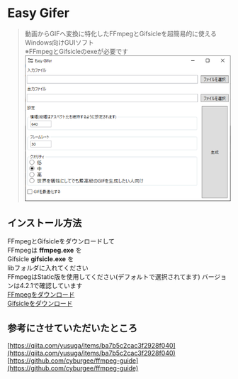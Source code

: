 # Easy Gifer
> 動画からGIFへ変換に特化したFFmpegとGifsicleを超簡易的に使えるWindows向けGUIソフト  
> ※FFmpegとGifsicleのexeが必要です  
> ![ss1](https://raw.githubusercontent.com/riku1227/EasyGifer/screenshot/ss.png)  

## インストール方法  
FFmpegとGifsicleをダウンロードして  
FFmpegは **ffmpeg.exe** を  
Gifsicle **gifsicle.exe** を  
libフォルダに入れてください  
FFmpegはStatic版を使用してください(デフォルトで選択されてます) バージョンは4.2.1で確認しています  
[FFmpegをダウンロード](https://ffmpeg.zeranoe.com/builds/)  
[Gifsicleをダウンロード](https://eternallybored.org/misc/gifsicle/)  

## 参考にさせていただいたところ
[https://qiita.com/yusuga/items/ba7b5c2cac3f2928f040](https://qiita.com/yusuga/items/ba7b5c2cac3f2928f040)  
[https://github.com/cyburgee/ffmpeg-guide](https://github.com/cyburgee/ffmpeg-guide)  